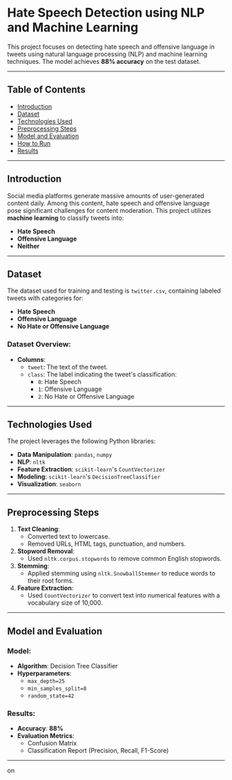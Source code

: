 # Hate Speech Detection using NLP and Machine Learning

This project focuses on detecting hate speech and offensive language in tweets using natural language processing (NLP) and machine learning techniques. The model achieves **88% accuracy** on the test dataset.

---

## Table of Contents
- [Introduction](#introduction)
- [Dataset](#dataset)
- [Technologies Used](#technologies-used)
- [Preprocessing Steps](#preprocessing-steps)
- [Model and Evaluation](#model-and-evaluation)
- [How to Run](#how-to-run)
- [Results](#results)

---

## Introduction
Social media platforms generate massive amounts of user-generated content daily. Among this content, hate speech and offensive language pose significant challenges for content moderation. This project utilizes **machine learning** to classify tweets into:
- **Hate Speech**
- **Offensive Language**
- **Neither**

---

## Dataset
The dataset used for training and testing is `twitter.csv`, containing labeled tweets with categories for:
- **Hate Speech**
- **Offensive Language**
- **No Hate or Offensive Language**

### Dataset Overview:
- **Columns**:
  - `tweet`: The text of the tweet.
  - `class`: The label indicating the tweet's classification:
    - `0`: Hate Speech
    - `1`: Offensive Language
    - `2`: No Hate or Offensive Language

---

## Technologies Used
The project leverages the following Python libraries:
- **Data Manipulation**: `pandas`, `numpy`
- **NLP**: `nltk`
- **Feature Extraction**: `scikit-learn`'s `CountVectorizer`
- **Modeling**: `scikit-learn`'s `DecisionTreeClassifier`
- **Visualization**: `seaborn`

---

## Preprocessing Steps
1. **Text Cleaning**:
   - Converted text to lowercase.
   - Removed URLs, HTML tags, punctuation, and numbers.
2. **Stopword Removal**:
   - Used `nltk.corpus.stopwords` to remove common English stopwords.
3. **Stemming**:
   - Applied stemming using `nltk.SnowballStemmer` to reduce words to their root forms.
4. **Feature Extraction**:
   - Used `CountVectorizer` to convert text into numerical features with a vocabulary size of 10,000.

---

## Model and Evaluation
### Model:
- **Algorithm**: Decision Tree Classifier
- **Hyperparameters**:
  - `max_depth=25`
  - `min_samples_split=8`
  - `random_state=42`

### Results:
- **Accuracy**: **88%**
- **Evaluation Metrics**:
  - Confusion Matrix
  - Classification Report (Precision, Recall, F1-Score)

---

on
